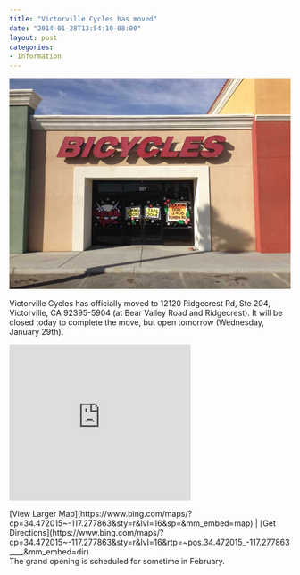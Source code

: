 ```yaml
---
title: "Victorville Cycles has moved"
date: "2014-01-28T13:54:10-08:00"
layout: post
categories:
- Information
---
```


![Victorville-cycles](/assets/img/2014/01/Victorville-Cycles-exterior.jpg)  
  
Victorville Cycles has officially moved to 12120 Ridgecrest Rd, Ste 204, Victorville, CA 92395-5904 (at Bear Valley Road and Ridgecrest). It will be closed today to complete the move, but open tomorrow (Wednesday, January 29th).

<div><iframe frameborder="0" height="280" loading="lazy" src="https://www.bing.com/maps/embed/viewer.aspx?v=3&cp=34.472015~-117.277863&lvl=16&w=325&h=280&sty=r&typ=s&pp=&ps=55&dir=0&mkt=en-us&src=SHELL&form=BMEMJS" width="325"></iframe><div style="margin: 12px 0 0 0;">[View Larger Map](https://www.bing.com/maps/?cp=34.472015~-117.277863&sty=r&lvl=16&sp=&mm_embed=map) | [Get Directions](https://www.bing.com/maps/?cp=34.472015~-117.277863&sty=r&lvl=16&rtp=~pos.34.472015_-117.277863____&mm_embed=dir)</div></div>The grand opening is scheduled for sometime in February.